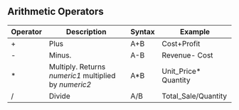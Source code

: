 ## Arithmetic Operators

| Operator | Description                               | Syntax | Example              |
| -------- | ---------------------------------------- | ------ | -------------------- |
| +        | Plus                                     | A+B    | Cost+Profit          |
| -        | Minus.                                   | A-B    | Revenue- Cost        |
| *        | Multiply. Returns *numeric1* multiplied by *numeric2* | A*B    | Unit_Price* Quantity |
| /        | Divide                                   | A/B    | Total_Sale/Quantity  |
